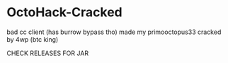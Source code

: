 # OctoHack-Cracked
bad cc client (has burrow bypass tho) made my primooctopus33 cracked by 4wp (btc king)

CHECK RELEASES FOR JAR
